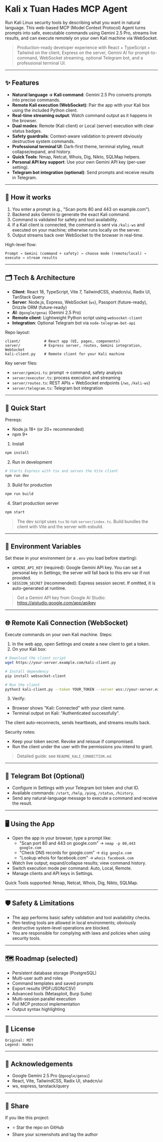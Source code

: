 # Kali x Tuan Hades MCP Agent

Run Kali Linux security tools by describing what you want in natural language. This web-based MCP (Model Context Protocol) Agent turns prompts into safe, executable commands using Gemini 2.5 Pro, streams live results, and can execute remotely on your own Kali machine via WebSocket.

> Production-ready developer experience with React + TypeScript + Tailwind on the client, Express on the server, Gemini AI for prompt-to-command, WebSocket streaming, optional Telegram bot, and a professional terminal UI.

---

## ✨ Features

- **Natural language → Kali command**: Gemini 2.5 Pro converts prompts into precise commands.
- **Remote Kali execution (WebSocket)**: Pair the app with your Kali box using the included Python client.
- **Real-time streaming output**: Watch command output as it happens in the browser.
- **Dual modes**: Remote (Kali client) or Local (server) execution with clear status badges.
- **Safety guardrails**: Context-aware validation to prevent obviously destructive system commands.
- **Professional terminal UI**: Dark-first theme, terminal styling, result collapse/expand, and history.
- **Quick Tools**: Nmap, Netcat, Whois, Dig, Nikto, SQLMap helpers.
- **Personal API key support**: Use your own Gemini API key (per-user setting).
- **Telegram bot integration (optional)**: Send prompts and receive results in Telegram.

---

## 🧠 How it works

1. You enter a prompt (e.g., "Scan ports 80 and 443 on example.com").
2. Backend asks Gemini to generate the exact Kali command.
3. Command is validated for safety and tool availability.
4. If a Kali client is connected, the command is sent via `/kali-ws` and executed on your machine; otherwise runs locally on the server.
5. Output streams back over WebSocket to the browser in real-time.

High-level flow:

```
Prompt → Gemini (command + safety) → choose mode (remote/local) → execute → stream results
```

---

## 🗂️ Tech & Architecture

- **Client**: React 18, TypeScript, Vite 7, TailwindCSS, shadcn/ui, Radix UI, TanStack Query
- **Server**: Node.js, Express, WebSocket (`ws`), Passport (future-ready), Drizzle ORM (future-ready)
- **AI**: `@google/genai` (Gemini 2.5 Pro)
- **Remote client**: Lightweight Python script using `websocket-client`
- **Integration**: Optional Telegram bot via `node-telegram-bot-api`

Repo layout:

```
client/           # React app (UI, pages, components)
server/           # Express server, routes, Gemini integration, WebSocket
kali-client.py    # Remote client for your Kali machine
```

Key server files:
- `server/gemini.ts`: prompt → command, safety analysis
- `server/executor.ts`: process execution and streaming
- `server/routes.ts`: REST APIs + WebSocket endpoints (`/ws`, `/kali-ws`)
- `server/telegram.ts`: Telegram bot integration

---

## 🚀 Quick Start

Prereqs:
- Node.js 18+ (or 20+ recommended)
- npm 9+

1) Install

```bash
npm install
```

2) Run in development

```bash
# Starts Express with tsx and serves the Vite client
npm run dev
```

3) Build for production

```bash
npm run build
```

4) Start production server

```bash
npm start
```

> The dev script uses `tsx` to run `server/index.ts`. Build bundles the client with Vite and the server with esbuild.

---

## 🔐 Environment Variables

Set these in your environment (or a `.env` you load before starting):

- `GEMINI_API_KEY` (required): Google Gemini API key. You can set a personal key in Settings; the server will fall back to this env var if not provided.
- `SESSION_SECRET` (recommended): Express session secret. If omitted, it is auto-generated at runtime.

> Get a Gemini API key from Google AI Studio: https://aistudio.google.com/app/apikey

---

## 🌐 Remote Kali Connection (WebSocket)

Execute commands on your own Kali machine. Steps:

1) In the web app, open Settings and create a new client to get a token.
2) On your Kali box:

```bash
# Download the client script
wget https://your-server.example.com/kali-client.py

# Install dependency
pip install websocket-client

# Run the client
python3 kali-client.py --token YOUR_TOKEN --server wss://your-server.example.com
```

3) Verify:
- Browser shows "Kali: Connected" with your client name.
- Terminal output on Kali: "Authenticated successfully".

The client auto-reconnects, sends heartbeats, and streams results back.

Security notes:
- Keep your token secret. Revoke and reissue if compromised.
- Run the client under the user with the permissions you intend to grant.

> Detailed guide: see `README_KALI_CONNECTION.md`.

---

## 💬 Telegram Bot (Optional)

- Configure in Settings with your Telegram bot token and chat ID.
- Available commands: `/start`, `/help`, `/ping`, `/status`, `/history`.
- Send any natural-language message to execute a command and receive the result.

---

## 🖥️ Using the App

- Open the app in your browser, type a prompt like:
  - "Scan port 80 and 443 on google.com" → `nmap -p 80,443 google.com`
  - "Check DNS records for google.com" → `dig google.com`
  - "Lookup whois for facebook.com" → `whois facebook.com`
- Watch live output; expand/collapse results; view command history.
- Switch execution mode per command: Auto, Local, Remote.
- Manage clients and API keys in Settings.

Quick Tools supported: Nmap, Netcat, Whois, Dig, Nikto, SQLMap.

---

## 🛡️ Safety & Limitations

- The app performs basic safety validation and tool availability checks.
- Pen-testing tools are allowed in local environments; obviously destructive system-level operations are blocked.
- You are responsible for complying with laws and policies when using security tools.

---

## 🗺️ Roadmap (selected)

- Persistent database storage (PostgreSQL)
- Multi-user auth and roles
- Command templates and saved prompts
- Export results (PDF/JSON/CSV)
- Advanced tools (Metasploit, Burp Suite)
- Multi-session parallel execution
- Full MCP protocol implementation
- Output syntax highlighting

---

## 📄 License
```
Original: MIT
Legend: Hades
```
---

## 🙌 Acknowledgements

- Google Gemini 2.5 Pro (`@google/genai`)
- React, Vite, TailwindCSS, Radix UI, shadcn/ui
- ws, express, tanstack/query

---

## 🔗 Share

If you like this project:
- ⭐ Star the repo on GitHub
- Share your screenshots and tag the author
